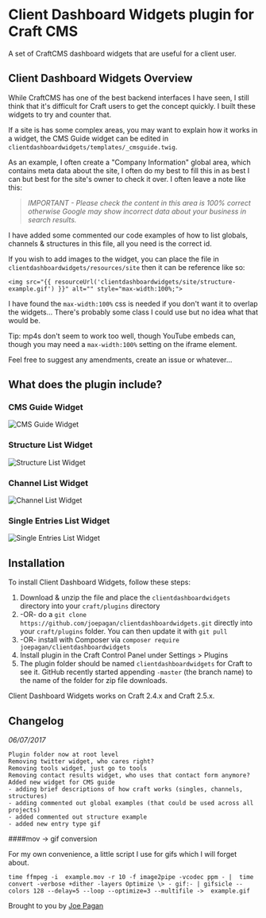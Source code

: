 # Client Dashboard Widgets plugin for Craft CMS

A set of CraftCMS dashboard widgets that are useful for a client user.

## Client Dashboard Widgets Overview

While CraftCMS has one of the best backend interfaces I have seen, I still think that it's difficult for Craft users to get the concept quickly. I built these widgets to try and counter that.

If a site is has some complex areas, you may want to explain how it works in a widget, the CMS Guide widget can be edited in `clientdashboardwidgets/templates/_cmsguide.twig`.

As an example, I often create a "Company Information" global area, which contains meta data about the site, I often do my best to fill this in as best I can but best for the site's owner to check it over. I often leave a note like this:

>*IMPORTANT - Please check the content in this area is 100% correct otherwise Google may show incorrect data about your business in search results.*

I have added some commented our code examples of how to list globals, channels &amp; structures in this file, all you need is the correct id.

If you wish to add images to the widget, you can place the file in `clientdashboardwidgets/resources/site` then it can be reference like so:

```<img src="{{ resourceUrl('clientdashboardwidgets/site/structure-example.gif') }}" alt="" style="max-width:100%;">```

I have found the `max-width:100%` css is needed if you don't want it to overlap the widgets... There's probably some class I could use but no idea what that would be.

Tip: mp4s don't seem to work too well, though YouTube embeds can, though you may need a `max-width:100%` setting on the iframe element.

Feel free to suggest any amendments, create an issue or whatever...

## What does the plugin include?

### CMS Guide Widget

![CMS Guide Widget](resources/screenshots/cmsguide-widget.png)

### Structure List Widget

![Structure List Widget](resources/screenshots/structure-widget.png)

### Channel List Widget

![Channel List Widget](resources/screenshots/channel-widget.png)

### Single Entries List Widget

![Single Entries List Widget](resources/screenshots/singles-widget.png)

## Installation

To install Client Dashboard Widgets, follow these steps:

1. Download & unzip the file and place the `clientdashboardwidgets` directory into your `craft/plugins` directory
2.  -OR- do a `git clone https://github.com/joepagan/clientdashboardwidgets.git` directly into your `craft/plugins` folder.  You can then update it with `git pull`
3.  -OR- install with Composer via `composer require joepagan/clientdashboardwidgets`
4. Install plugin in the Craft Control Panel under Settings > Plugins
5. The plugin folder should be named `clientdashboardwidgets` for Craft to see it.  GitHub recently started appending `-master` (the branch name) to the name of the folder for zip file downloads.

Client Dashboard Widgets works on Craft 2.4.x and Craft 2.5.x.

## Changelog

*06/07/2017*

    Plugin folder now at root level
    Removing twitter widget, who cares right?
    Removing tools widget, just go to tools
    Removing contact results widget, who uses that contact form anymore?
    Added new widget for CMS guide
    - adding brief descriptions of how craft works (singles, channels, structures)
    - adding commented out global examples (that could be used across all projects)
    - added commented out structure example
    - added new entry type gif

####mov -> gif conversion

For my own convenience, a little script I use for gifs which I will forget about.

    time ffmpeg -i  example.mov -r 10 -f image2pipe -vcodec ppm - |  time convert -verbose +dither -layers Optimize \> - gif:- | gifsicle --colors 128 --delay=5 --loop --optimize=3 --multifile ->  example.gif

Brought to you by [Joe Pagan](https://www.joe-pagan.com)

